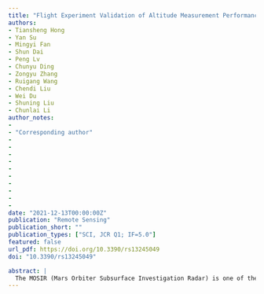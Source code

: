 ```yaml
---
title: "Flight Experiment Validation of Altitude Measurement Performance of MOSIR on Tianwen-1 Orbiter"
authors:
- Tiansheng Hong
- Yan Su
- Mingyi Fan
- Shun Dai
- Peng Lv
- Chunyu Ding
- Zongyu Zhang
- Ruigang Wang
- Chendi Liu
- Wei Du
- Shuning Liu
- Chunlai Li
author_notes:
- 
- "Corresponding author"
- 
- 
- 
- 
- 
- 
- 
- 
- 
- 
date: "2021-12-13T00:00:00Z"
publication: "Remote Sensing"
publication_short: ""
publication_types: ["SCI, JCR Q1; IF=5.0"]
featured: false
url_pdf: https://doi.org/10.3390/rs13245049  
doi: "10.3390/rs13245049"

abstract: |
  The MOSIR (Mars Orbiter Subsurface Investigation Radar) is one of the scientific payloads carried by the Tianwen-1 orbiter. MOSIR conducted a ground experiment in the desert near Dengkou County, northern China, before the launch of the Tianwen-1 satellite. The MOSIR prototype was suspended from a hot air balloon and flew over a flat region at an altitude of 2500–3300 m. This experiment aimed to verify the system performance and data processing. The data collected in subsurface sounding mode is performed range compression, and the altitude measurement data removes invalid data. After processing, the altitude measurement results of two operating modes are analyzed and compared with that of the Global Position System (GPS), which verifies the accuracy of the altitude measurement.
---
```


